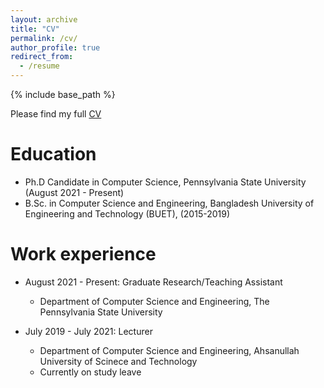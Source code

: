 ```yaml
---
layout: archive
title: "CV"
permalink: /cv/
author_profile: true
redirect_from:
  - /resume
---
```


{% include base_path %}

Please find my full [CV](/files/Tasfia_CV_2025.pdf) 
<!-- (Last Updated: February 2025) -->

Education
======
* Ph.D Candidate in Computer Science, Pennsylvania State University (August 2021 - Present)
* B.Sc. in Computer Science and Engineering, Bangladesh University of Engineering and Technology (BUET), (2015-2019)

Work experience
======
* August 2021 - Present: Graduate Research/Teaching Assistant
  * Department of Computer Science and Engineering, The Pennsylvania State University

* July 2019 - July 2021: Lecturer
  * Department of Computer Science and Engineering, Ahsanullah University of Scinece and Technology 
  * Currently on study leave


<!-- * Fall 2015: Research Assistant
  * GitHub University
  * Duties included: Merging pull requests
  * Supervisor: Professor Hub

* Summer 2015: Research Assistant
  * GitHub University
  * Duties included: Tagging issues
  * Supervisor: Professor Git
  
Skills
======
* Skill 1
* Skill 2
  * Sub-skill 2.1
  * Sub-skill 2.2
  * Sub-skill 2.3
* Skill 3

Publications
======
  <ul>{% for post in site.publications reversed %}
    {% include archive-single-cv.html %}
  {% endfor %}</ul>
  
Talks
======
  <ul>{% for post in site.talks reversed %}
    {% include archive-single-talk-cv.html  %}
  {% endfor %}</ul>
  
Teaching
======
  <ul>{% for post in site.teaching reversed %}
    {% include archive-single-cv.html %}
  {% endfor %}</ul>
  
Service and leadership
======
* Currently signed in to 43 different slack teams -->
